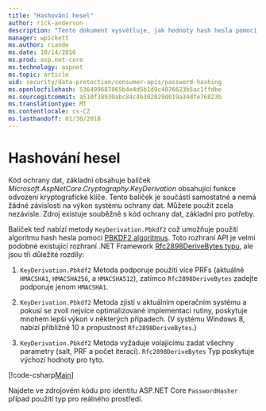 ```yaml
---
title: "Hashování hesel"
author: rick-anderson
description: "Tento dokument vysvětluje, jak hodnoty hash hesla pomocí funkce Ochrana dat ASP.NET Core rozhraní API."
manager: wpickett
ms.author: riande
ms.date: 10/14/2016
ms.prod: asp.net-core
ms.technology: aspnet
ms.topic: article
uid: security/data-protection/consumer-apis/password-hashing
ms.openlocfilehash: 536499687865b4e4d5b1d9c4076623b5ac1ffdbe
ms.sourcegitcommit: a510f38930abc84c4b302029d019a34dfe76823b
ms.translationtype: MT
ms.contentlocale: cs-CZ
ms.lasthandoff: 01/30/2018
---
```

# <a name="password-hashing"></a>Hashování hesel

Kód ochrany dat, základní obsahuje balíček *Microsoft.AspNetCore.Cryptography.KeyDerivation* obsahující funkce odvození kryptografické klíče. Tento balíček je součástí samostatné a nemá žádné závislosti na výkon systému ochrany dat. Můžete použít zcela nezávisle. Zdroj existuje souběžně s kód ochrany dat, základní pro potřeby.

Balíček teď nabízí metody `KeyDerivation.Pbkdf2` což umožňuje použití algoritmu hash hesla pomocí [PBKDF2 algoritmus](https://tools.ietf.org/html/rfc2898#section-5.2). Toto rozhraní API je velmi podobné existující rozhraní .NET Framework [Rfc2898DeriveBytes typu](https://docs.microsoft.com/dotnet/api/system.security.cryptography.rfc2898derivebytes), ale jsou tři důležité rozdíly:

1. `KeyDerivation.Pbkdf2` Metoda podporuje použití více PRFs (aktuálně `HMACSHA1`, `HMACSHA256`, a `HMACSHA512`), zatímco `Rfc2898DeriveBytes` zadejte podporuje jenom `HMACSHA1`.

2. `KeyDerivation.Pbkdf2` Metoda zjistí v aktuálním operačním systému a pokusí se zvolí nejvíce optimalizované implementaci rutiny, poskytuje mnohem lepší výkon v některých případech. (V systému Windows 8, nabízí přibližně 10 x propustnost `Rfc2898DeriveBytes`.)

3. `KeyDerivation.Pbkdf2` Metoda vyžaduje volajícímu zadat všechny parametry (salt, PRF a počet iterací). `Rfc2898DeriveBytes` Typ poskytuje výchozí hodnoty pro tyto.

[!code-csharp[Main](password-hashing/samples/passwordhasher.cs)]

Najdete ve zdrojovém kódu pro identitu ASP.NET Core `PasswordHasher` případ použití typ pro reálného prostředí.
